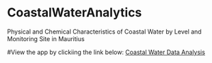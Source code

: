 # CoastalWaterAnalytics
Physical and Chemical Characteristics of Coastal Water by Level and Monitoring Site in Mauritius

#View the app by clickiing the link below:
[Coastal Water Data Analysis](https://mauritius-data-analytics-a227165e365f.herokuapp.com/)
